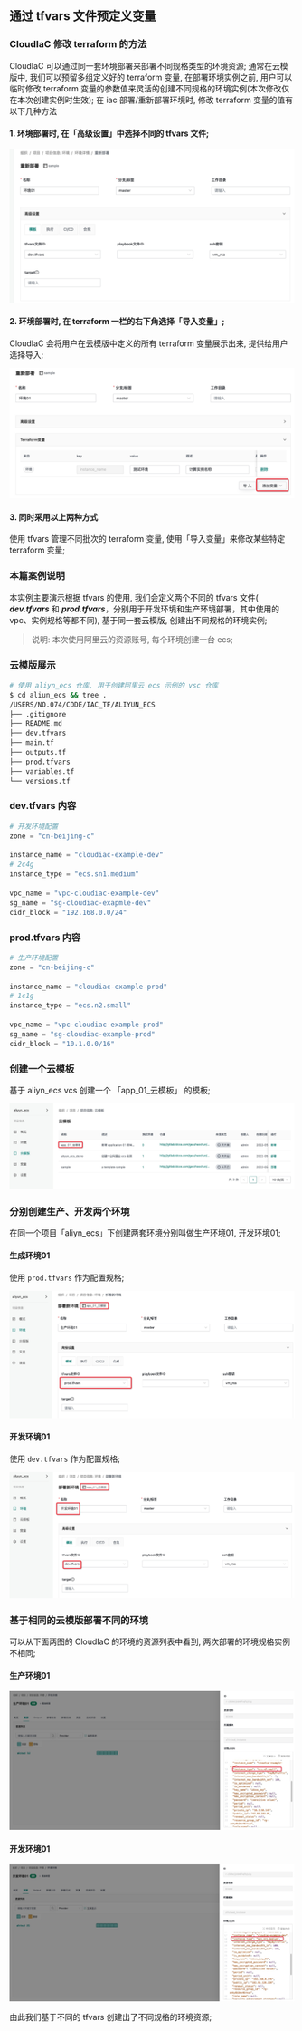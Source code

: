 ## 通过 tfvars 文件预定义变量

### CloudIaC 修改 terraform 的方法

CloudIaC 可以通过同一套环境部署来部署不同规格类型的环境资源; 通常在云模版中, 我们可以预留多组定义好的 terraform 变量, 在部署环境实例之前, 用户可以临时修改 terraform 变量的参数值来灵活的创建不同规格的环境实例(本次修改仅在本次创建实例时生效);
在 iac 部署/重新部署环境时, 修改 terraform 变量的值有以下几种方法

#### 1. 环境部署时, 在「高级设置」中选择不同的 tfvars 文件;

![选择不同的 tfvars 文件](../images/tfvars-advanced-setting.jpg)

#### 2. 环境部署时, 在 terraform 一栏的右下角选择「导入变量」;

CloudIaC 会将用户在云模版中定义的所有 terraform 变量展示出来, 提供给用户选择导入;

![导入 terraform 变量](../images/tfvars-export-vars.jpg)

#### 3. 同时采用以上两种方式

使用 tfvars 管理不同批次的 terraform 变量, 使用「导入变量」来修改某些特定 terraform 变量;


### 本篇案例说明

本实例主要演示根据 tfvars 的使用, 我们会定义两个不同的 tfvars 文件( ***dev.tfvars*** 和 ***prod.tfvars***，分别用于开发环境和生产环境部署，其中使用的 vpc、实例规格等都不同), 基于同一套云模版, 创建出不同规格的环境实例;  

> 说明: 本次使用阿里云的资源账号, 每个环境创建一台 ecs; 

### 云模版展示

```bash
# 使用 aliyn_ecs 仓库, 用于创建阿里云 ecs 示例的 vsc 仓库
$ cd aliun_ecs && tree .
/USERS/NO.074/CODE/IAC_TF/ALIYUN_ECS
├── .gitignore
├── README.md
├── dev.tfvars
├── main.tf
├── outputs.tf
├── prod.tfvars
├── variables.tf
└── versions.tf
```

### dev.tfvars 内容

```terraform
# 开发环境配置
zone = "cn-beijing-c"

instance_name = "cloudiac-example-dev"
# 2c4g
instance_type = "ecs.sn1.medium"

vpc_name = "vpc-cloudiac-example-dev"
sg_name = "sg-cloudiac-exapmle-dev"
cidr_block = "192.168.0.0/24"
```

### prod.tfvars 内容

```terraform
# 生产环境配置
zone = "cn-beijing-c"

instance_name = "cloudiac-example-prod"
# 1c1g
instance_type = "ecs.n2.small"

vpc_name = "vpc-cloudiac-example-prod"
sg_name = "sg-cloudiac-example-prod"
cidr_block = "10.1.0.0/16"
```

### 创建一个云模板

基于 aliyn_ecs vcs 创建一个 「app_01_云模板」 的模板;

![app_01_云模板](../images/tfvars-template-app01.jpg)

### 分别创建生产、开发两个环境

在同一个项目「aliyn_ecs」下创建两套环境分别叫做生产环境01, 开发环境01;

#### 生成环境01

使用 `prod.tfvars` 作为配置规格;

![生产环境](../images/tfvars-prod-env.jpg)


#### 开发环境01

使用 `dev.tfvars` 作为配置规格;

![开发环境](../images/tfvars-dev-env.jpg)

### 基于相同的云模版部署不同的环境

可以从下面两图的 CloudIaC 的环境的资源列表中看到, 两次部署的环境规格实例不相同;

#### 生产环境01

![生产环境部署日志](../images/tfvars-prod-env-profile.jpg)

#### 开发环境01

![开发环境部署日志](../images/tfvars-dev-env-profile.jpg)

由此我们基于不同的 tfvars 创建出了不同规格的环境资源;